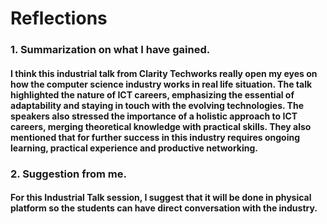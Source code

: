 # Reflections
### 1. Summarization on what I have gained.
#### I think this industrial talk from Clarity Techworks really open my eyes on how the computer science industry works in real life situation. The talk highlighted the nature of ICT careers, emphasizing the essential of adaptability and staying in touch with the evolving technologies. The speakers also stressed the importance of a holistic approach to ICT careers, merging theoretical knowledge with practical skills. They also mentioned that for further success in this industry requires ongoing learning, practical experience and productive networking.
### 2. Suggestion from me.
#### For this Industrial Talk session, I suggest that it will be done in physical platform so the students can have direct conversation with the industry.
